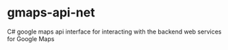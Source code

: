 gmaps-api-net
=============

C# google maps api interface for interacting with the backend web services for Google Maps
